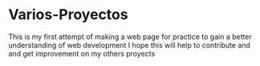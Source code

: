 # Varios-Proyectos
 This is my first attempt of making a web  page for practice to gain a better understanding of web development
I hope this will help to contribute and and get improvement on my others proyects
